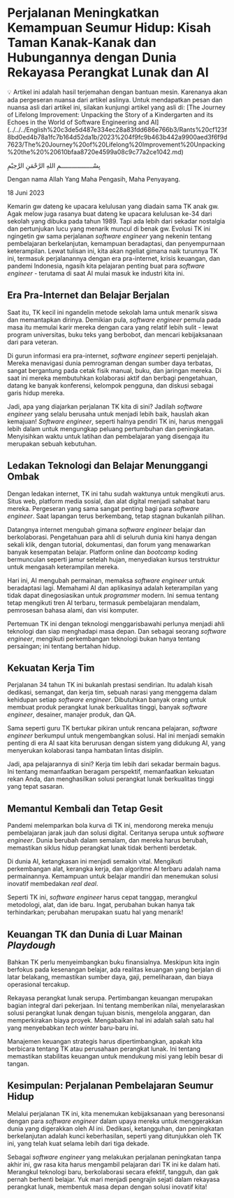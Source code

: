 # Perjalanan Meningkatkan Kemampuan Seumur Hidup: Kisah Taman Kanak-Kanak dan Hubungannya dengan Dunia Rekayasa Perangkat Lunak dan AI

<aside>
💡 Artikel ini adalah hasil terjemahan dengan bantuan mesin. Karenanya akan ada pergeseran nuansa dari artikel aslinya. Untuk mendapatkan pesan dan  nuansa asli dari artikel ini, silakan kunjungi artikel yang asli di: [The Journey of Lifelong Improvement: Unpacking the Story of a Kindergarten and its Echoes in the World of Software Engineering and AI](../../../English%20c3de5d487e334ec28a83fdd686e766b3/Rants%20cf123f8bd0ed4b78a1fc7b164d52da1b/2023%204f9fc9b463b442a9900aed3f6f9d7623/The%20Journey%20of%20Lifelong%20Improvement%20Unpacking%20the%20%20610bfaa8720e4599a08c9c77a2ce1042.md)

</aside>

بِسْــــــــــــــــــمِ اللهِ الرَّحْمَنِ الرَّحِيْمِ

Dengan nama Allah Yang Maha Pengasih, Maha Penyayang.

18 Juni 2023

Kemarin gw dateng ke upacara kelulusan yang diadain sama TK anak gw. Agak melow juga rasanya buat dateng ke upacara kelulusan ke-34 dari sekolah yang dibuka pada tahun 1989. Tapi ada lebih dari sekadar nostalgia dan pertunjukan lucu yang menarik muncul di benak gw. Evolusi TK ini ngingetin gw sama perjalanan _software engineer_ yang nekenin tentang pembelajaran berkelanjutan, kemampuan beradaptasi, dan penyempurnaan keterampilan. Lewat tulisan ini, kita akan ngeliat gimana naik turunnya TK ini, termasuk perjalanannya dengan era pra-internet, krisis keuangan, dan pandemi Indonesia, ngasih kita pelajaran penting buat para _software engineer_ - terutama di saat AI mulai masuk ke industri kita ini.

## Era Pra-Internet dan Belajar Berjalan

Saat itu, TK kecil ini ngandelin metode sekolah lama untuk menarik siswa dan memantapkan dirinya. Demikian pula, _software engineer_ pemula pada masa itu memulai karir mereka dengan cara yang relatif lebih sulit - lewat program universitas, buku teks yang berbobot, dan mencari kebijaksanaan dari para veteran.

Di gurun informasi era pra-internet, _software engineer_ seperti penjelajah. Mereka menavigasi dunia pemrograman dengan sumber daya terbatas, sangat bergantung pada cetak fisik manual, buku, dan jaringan mereka. Di saat ini mereka membutuhkan kolaborasi aktif dan berbagi pengetahuan, datang ke banyak konferensi, kelompok pengguna, dan diskusi sebagai garis hidup mereka.

Jadi, apa yang diajarkan perjalanan TK kita di sini? Jadilah _software engineer_ yang selalu berusaha untuk menjadi lebih baik, hauslah akan kemajuan! _Software engineer_, seperti halnya pendiri TK ini, harus menggali lebih dalam untuk mengungkap peluang pertumbuhan dan peningkatan. Menyisihkan waktu untuk latihan dan pembelajaran yang disengaja itu merupakan sebuah kebutuhan.

## Ledakan Teknologi dan Belajar Menunggangi Ombak

Dengan ledakan internet, TK ini tahu sudah waktunya untuk mengikuti arus. Situs web, platform media sosial, dan alat digital menjadi sahabat baru mereka. Pergeseran yang sama sangat penting bagi para _software engineer_. Saat lapangan terus berkembang, tetap stagnan bukanlah pilihan.

Datangnya internet mengubah gimana _software engineer_ belajar dan berkolaborasi. Pengetahuan para ahli di seluruh dunia kini hanya dengan sekali klik, dengan tutorial, dokumentasi, dan forum yang menawarkan banyak kesempatan belajar. Platform online dan _bootcamp_ koding bermunculan seperti jamur setelah hujan, menyediakan kursus terstruktur untuk mengasah keterampilan mereka.

Hari ini, AI mengubah permainan, memaksa _software engineer_ untuk beradaptasi lagi. Memahami AI dan aplikasinya adalah keterampilan yang tidak dapat dinegosiasikan untuk _programmer_ modern. Ini semua tentang tetap mengikuti tren AI terbaru, termasuk pembelajaran mendalam, pemrosesan bahasa alami, dan visi komputer.

Pertemuan TK ini dengan teknologi menggarisbawahi perlunya menjadi ahli teknologi dan siap menghadapi masa depan. Dan sebagai seorang _software engineer_, mengikuti perkembangan teknologi bukan hanya tentang persaingan; ini tentang bertahan hidup.

## Kekuatan Kerja Tim

Perjalanan 34 tahun TK ini bukanlah prestasi sendirian. Itu adalah kisah dedikasi, semangat, dan kerja tim, sebuah narasi yang menggema dalam kehidupan setiap _software engineer_. Dibutuhkan banyak orang untuk membuat produk perangkat lunak berkualitas tinggi, banyak _software engineer_, desainer, manajer produk, dan QA.

Sama seperti guru TK bertukar pikiran untuk rencana pelajaran, _software engineer_ berkumpul untuk mengembangkan solusi. Hal ini menjadi semakin penting di era AI saat kita berurusan dengan sistem yang didukung AI, yang menyerukan kolaborasi tanpa hambatan lintas disiplin.

Jadi, apa pelajarannya di sini? Kerja tim lebih dari sekadar bermain bagus. Ini tentang memanfaatkan beragam perspektif, memanfaatkan kekuatan rekan Anda, dan menghasilkan solusi perangkat lunak berkualitas tinggi yang tepat sasaran.

## Memantul Kembali dan Tetap Gesit

Pandemi melemparkan bola kurva di TK ini, mendorong mereka menuju pembelajaran jarak jauh dan solusi digital. Ceritanya serupa untuk _software engineer_. Dunia berubah dalam semalam, dan mereka harus berubah, memastikan siklus hidup perangkat lunak tidak berhenti berdetak.

Di dunia AI, ketangkasan ini menjadi semakin vital. Mengikuti perkembangan alat, kerangka kerja, dan algoritme AI terbaru adalah nama permainannya. Kemampuan untuk belajar mandiri dan menemukan solusi inovatif membedakan _real deal_.

Seperti TK ini, _software engineer_ harus cepat tanggap, merangkul metodologi, alat, dan ide baru. Ingat, perubahan bukan hanya tak terhindarkan; perubahan merupakan suatu hal yang menarik!

## Keuangan TK dan Dunia di Luar Mainan _Playdough_

Bahkan TK perlu menyeimbangkan buku finansialnya. Meskipun kita ingin berfokus pada kesenangan belajar, ada realitas keuangan yang berjalan di latar belakang, memastikan sumber daya, gaji, pemeliharaan, dan biaya operasional tercakup.

Rekayasa perangkat lunak serupa. Pertimbangan keuangan merupakan bagian integral dari pekerjaan. Ini tentang memberikan nilai, menyelaraskan solusi perangkat lunak dengan tujuan bisnis, mengelola anggaran, dan memperkirakan biaya proyek. Mengabaikan hal ini adalah salah satu hal yang menyebabkan _tech winter_ baru-baru ini.

Manajemen keuangan strategis harus dipertimbangkan, apakah kita berbicara tentang TK atau perusahaan perangkat lunak. Ini tentang memastikan stabilitas keuangan untuk mendukung misi yang lebih besar di tangan.

## Kesimpulan: Perjalanan Pembelajaran Seumur Hidup

Melalui perjalanan TK ini, kita menemukan kebijaksanaan yang beresonansi dengan para _software engineer_ dalam upaya mereka untuk menggerakkan dunia yang digerakkan oleh AI ini. Dedikasi, ketangguhan, dan peningkatan berkelanjutan adalah kunci keberhasilan, seperti yang ditunjukkan oleh TK ini, yang telah kuat selama lebih dari tiga dekade.

Sebagai _software engineer_ yang melakukan perjalanan peningkatan tanpa akhir ini, gw rasa kita harus mengambil pelajaran dari TK ini ke dalam hati. Merangkul teknologi baru, berkolaborasi secara efektif, tangguh, dan gak pernah berhenti belajar. Yuk mari menjadi pengrajin sejati dalam rekayasa perangkat lunak, membentuk masa depan dengan solusi inovatif kita!
